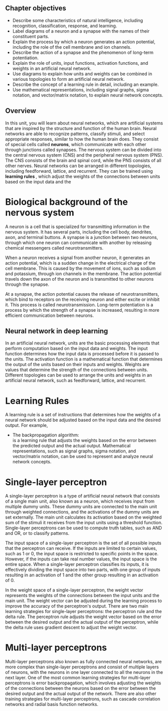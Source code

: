 ## Chapter objectives 

* Describe some characteristics of natural intelligence, including recognition, classification, response, and learning.
* Label diagrams of a neuron and a synapse with the names of their constituent parts.
* Explain the process by which a neuron generates an action potential, including the role of the cell membrane and ion channels.
* Describe the action of a synapse and the phenomenon of long-term potentiation.
* Explain the role of units, input functions, activation functions, and weights in an artificial neural network.
* Use diagrams to explain how units and weights can be combined in various topologies to form an artificial neural network.
* Describe the concept of a learning rule in detail, including an example.
* Use mathematical representations, including signal graphs, sigma notation, and vector/matrix notation, to explain neural network concepts.


## Overview

In this unit, you will learn about neural networks, which are artificial systems that are inspired by the structure and function of the human brain. Neural networks are able to recognize patterns, classify stimuli, and select appropriate responses, similar to how the human brain does. They consist of special cells called <b>neurons</b>, which communicate with each other through junctions called synapses. The nervous system can be divided into the central nervous system (CNS) and the peripheral nervous system (PNS). The CNS consists of the brain and spinal cord, while the PNS consists of all other nerves. Neural networks can be arranged in different topologies, including feedforward, lattice, and recurrent. They can be trained using <b> learning rules </b>, which adjust the weights of the connections between units based on the input data and the

# Biological background of the nervous system

A neuron is a cell that is specialized for transmitting information in the nervous system. It has several parts, including the cell body, dendrites, axon, and terminal buttons. A synapse is a junction between two neurons, through which one neuron can communicate with another by releasing chemical messengers called neurotransmitters.

When a neuron receives a signal from another neuron, it generates an action potential, which is a sudden change in the electrical charge of the cell membrane. This is caused by the movement of ions, such as sodium and potassium, through ion channels in the membrane. The action potential travels down the axon of the neuron and is transmitted to other neurons through the synapse.

At a synapse, the action potential causes the release of neurotransmitters, which bind to receptors on the receiving neuron and either excite or inhibit it. This process is called neurotransmission. Long-term potentiation is a process by which the strength of a synapse is increased, resulting in more efficient communication between neurons.

## Neural network in deep learning 

In an artificial neural network, units are the basic processing elements that perform computation based on the input data and weights. The input function determines how the input data is processed before it is passed to the units. The activation function is a mathematical function that determines the output of the units based on their inputs and weights. Weights are values that determine the strength of the connections between units. Different topologies can be used to arrange the units and weights in an artificial neural network, such as feedforward, lattice, and recurrent.

#  Learning Rules

A learning rule is a set of instructions that determines how the weights of a neural network should be adjusted based on the input data and the desired output. For example, 
* The backpropagation algorithm: <br>
is a learning rule that adjusts the weights based on the error between the predicted output and the actual output. Mathematical representations, such as signal graphs, sigma notation, and vector/matrix notation, can be used to represent and analyze neural network concepts.


# Single-layer perceptron

A single-layer perceptron is a type of artificial neural network that consists of a single main unit, also known as a neuron, which receives input from multiple dummy units. These dummy units are connected to the main unit through weighted connections, and the activations of the dummy units are set externally. The main unit calculates its activation based on the weighted sum of the stimuli it receives from the input units using a threshold function. Single-layer perceptrons can be used to compute truth tables, such as AND and OR, or to classify patterns.

The input space of a single-layer perceptron is the set of all possible inputs that the perceptron can receive. If the inputs are limited to certain values, such as 1 or 0, the input space is restricted to specific points in the space. However, if the inputs can take real number values, the input space is the entire space. When a single-layer perceptron classifies its inputs, it is effectively dividing the input space into two parts, with one group of inputs resulting in an activation of 1 and the other group resulting in an activation of 0.

In the weight space of a single-layer perceptron, the weight vector represents the weights of the connections between the input units and the main unit. The weight vector can be adjusted during the learning process to improve the accuracy of the perceptron's output. There are two main learning strategies for single-layer perceptrons: the perceptron rule and the delta rule. The perceptron rule adjusts the weight vector based on the error between the desired output and the actual output of the perceptron, while the delta rule uses gradient descent to adjust the weight vector.

#  Multi-layer perceptrons

Multi-layer perceptrons also known as fully connected neural networks, are more complex than single-layer perceptrons and consist of multiple layers of neurons, with the neurons in one layer connected to all the neurons in the next layer. One of the most common learning strategies for multi-layer perceptrons is error backpropagation, which involves adjusting the weights of the connections between the neurons based on the error between the desired output and the actual output of the network. There are also other training strategies for multi-layer perceptrons, such as cascade correlation networks and radial basis function networks.

